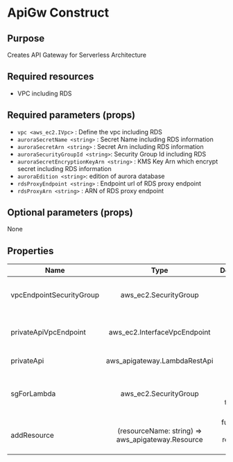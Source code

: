 # ApiGw Construct

## Purpose

Creates API Gateway for Serverless Architecture

## Required resources

- VPC including RDS

## Required parameters (props)

- `vpc <aws_ec2.IVpc>` : Define the vpc including RDS
- `auroraSecretName <string>` : Secret Name including RDS information
- `auroraSecretArn <string>` : Secret Arn including RDS information
- `auroraSecurityGroupId <string>`: Security Group Id including RDS
- `auroraSecretEncryptionKeyArn <string>` : KMS Key Arn which encrypt secret including RDS information
- `auroraEdition <string>`: edition of aurora database
- `rdsProxyEndpoint <string>` : Endpoint url of RDS proxy endpoint
- `rdsProxyArn <string>` : ARN of RDS proxy endpoint
     

## Optional parameters (props)

None

## Properties
| Name   |   Type    | Description |
| ------ | :-------: | ----------: |
| vpcEndpointSecurityGroup | aws_ec2.SecurityGroup | sg for API Gateway vpc endpoint  |
|privateApiVpcEndpoint| aws_ec2.InterfaceVpcEndpoint | API Gateway vpc endpoint |
| privateApi | aws_apigateway.LambdaRestApi | API Gateway | 
| sgForLambda | aws_ec2.SecurityGroup | sg for lambda which has to connect DB |
| addResource | (resourceName: string) => aws_apigateway.Resource | function for adding resource to API |